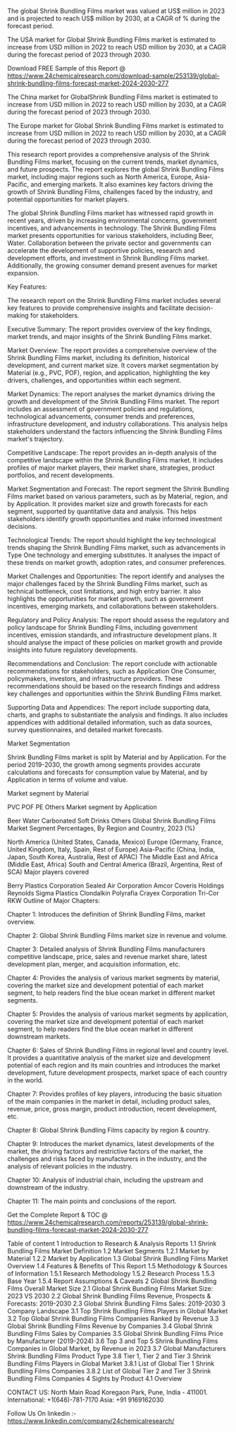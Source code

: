 The global Shrink Bundling Films market was valued at US$ million in 2023 and is projected to reach US$ million by 2030, at a CAGR of % during the forecast period.

The USA market for Global Shrink Bundling Films  market is estimated to increase from USD million in 2022 to reach USD million by 2030, at a CAGR during the forecast period of 2023 through 2030.

Download FREE Sample of this Report @ https://www.24chemicalresearch.com/download-sample/253139/global-shrink-bundling-films-forecast-market-2024-2030-277

The China market for GlobalShrink Bundling Films  market is estimated to increase from USD million in 2022 to reach USD million by 2030, at a CAGR during the forecast period of 2023 through 2030.

The Europe market for Global Shrink Bundling Films market is estimated to increase from USD million in 2022 to reach USD million by 2030, at a CAGR during the forecast period of 2023 through 2030.

This research report provides a comprehensive analysis of the Shrink Bundling Films market, focusing on the current trends, market dynamics, and future prospects. The report explores the global Shrink Bundling Films market, including major regions such as North America, Europe, Asia-Pacific, and emerging markets. It also examines key factors driving the growth of Shrink Bundling Films, challenges faced by the industry, and potential opportunities for market players.

The global Shrink Bundling Films market has witnessed rapid growth in recent years, driven by increasing environmental concerns, government incentives, and advancements in technology. The Shrink Bundling Films market presents opportunities for various stakeholders, including Beer, Water. Collaboration between the private sector and governments can accelerate the development of supportive policies, research and development efforts, and investment in Shrink Bundling Films market. Additionally, the growing consumer demand present avenues for market expansion.

Key Features:

The research report on the Shrink Bundling Films market includes several key features to provide comprehensive insights and facilitate decision-making for stakeholders.

Executive Summary: The report provides overview of the key findings, market trends, and major insights of the Shrink Bundling Films market.

Market Overview: The report provides a comprehensive overview of the Shrink Bundling Films market, including its definition, historical development, and current market size. It covers market segmentation by Material (e.g., PVC, POF), region, and application, highlighting the key drivers, challenges, and opportunities within each segment.

Market Dynamics: The report analyses the market dynamics driving the growth and development of the Shrink Bundling Films market. The report includes an assessment of government policies and regulations, technological advancements, consumer trends and preferences, infrastructure development, and industry collaborations. This analysis helps stakeholders understand the factors influencing the Shrink Bundling Films market's trajectory.

Competitive Landscape: The report provides an in-depth analysis of the competitive landscape within the Shrink Bundling Films market. It includes profiles of major market players, their market share, strategies, product portfolios, and recent developments.

Market Segmentation and Forecast: The report segment the Shrink Bundling Films market based on various parameters, such as by Material, region, and by Application. It provides market size and growth forecasts for each segment, supported by quantitative data and analysis. This helps stakeholders identify growth opportunities and make informed investment decisions.

Technological Trends: The report should highlight the key technological trends shaping the Shrink Bundling Films market, such as advancements in Type One technology and emerging substitutes. It analyses the impact of these trends on market growth, adoption rates, and consumer preferences.

Market Challenges and Opportunities: The report identify and analyses the major challenges faced by the Shrink Bundling Films market, such as technical bottleneck, cost limitations, and high entry barrier. It also highlights the opportunities for market growth, such as government incentives, emerging markets, and collaborations between stakeholders.

Regulatory and Policy Analysis: The report should assess the regulatory and policy landscape for Shrink Bundling Films, including government incentives, emission standards, and infrastructure development plans. It should analyse the impact of these policies on market growth and provide insights into future regulatory developments.

Recommendations and Conclusion: The report conclude with actionable recommendations for stakeholders, such as Application One Consumer, policymakers, investors, and infrastructure providers. These recommendations should be based on the research findings and address key challenges and opportunities within the Shrink Bundling Films market.

Supporting Data and Appendices: The report include supporting data, charts, and graphs to substantiate the analysis and findings. It also includes appendices with additional detailed information, such as data sources, survey questionnaires, and detailed market forecasts.

Market Segmentation

Shrink Bundling Films market is split by Material and by Application. For the period 2019-2030, the growth among segments provides accurate calculations and forecasts for consumption value by Material, and by Application in terms of volume and value.

Market segment by Material

PVC
POF
PE
Others
Market segment by Application

Beer
Water
Carbonated Soft Drinks
Others
Global Shrink Bundling Films Market Segment Percentages, By Region and Country, 2023 (%)

North America (United States, Canada, Mexico)
Europe (Germany, France, United Kingdom, Italy, Spain, Rest of Europe)
Asia-Pacific (China, India, Japan, South Korea, Australia, Rest of APAC)
The Middle East and Africa (Middle East, Africa)
South and Central America (Brazil, Argentina, Rest of SCA)
Major players covered

Berry Plastics Corporation
Sealed Air Corporation
Amcor
Coveris Holdings
Reynolds
Sigma Plastics
Clondalkin
Polyrafia
Crayex Corporation
Tri-Cor
RKW
Outline of Major Chapters:

Chapter 1: Introduces the definition of Shrink Bundling Films, market overview.

Chapter 2: Global Shrink Bundling Films market size in revenue and volume.

Chapter 3: Detailed analysis of Shrink Bundling Films manufacturers competitive landscape, price, sales and revenue market share, latest development plan, merger, and acquisition information, etc.

Chapter 4: Provides the analysis of various market segments by material, covering the market size and development potential of each market segment, to help readers find the blue ocean market in different market segments.

Chapter 5: Provides the analysis of various market segments by application, covering the market size and development potential of each market segment, to help readers find the blue ocean market in different downstream markets.

Chapter 6: Sales of Shrink Bundling Films in regional level and country level. It provides a quantitative analysis of the market size and development potential of each region and its main countries and introduces the market development, future development prospects, market space of each country in the world.

Chapter 7: Provides profiles of key players, introducing the basic situation of the main companies in the market in detail, including product sales, revenue, price, gross margin, product introduction, recent development, etc.

Chapter 8: Global Shrink Bundling Films capacity by region & country.

Chapter 9: Introduces the market dynamics, latest developments of the market, the driving factors and restrictive factors of the market, the challenges and risks faced by manufacturers in the industry, and the analysis of relevant policies in the industry.

Chapter 10: Analysis of industrial chain, including the upstream and downstream of the industry.

Chapter 11: The main points and conclusions of the report.

Get the Complete Report & TOC @ https://www.24chemicalresearch.com/reports/253139/global-shrink-bundling-films-forecast-market-2024-2030-277

Table of content
1 Introduction to Research & Analysis Reports
1.1 Shrink Bundling Films Market Definition
1.2 Market Segments
1.2.1 Market by Material
1.2.2 Market by Application
1.3 Global Shrink Bundling Films Market Overview
1.4 Features & Benefits of This Report
1.5 Methodology & Sources of Information
1.5.1 Research Methodology
1.5.2 Research Process
1.5.3 Base Year
1.5.4 Report Assumptions & Caveats
2 Global Shrink Bundling Films Overall Market Size
2.1 Global Shrink Bundling Films Market Size: 2023 VS 2030
2.2 Global Shrink Bundling Films Revenue, Prospects & Forecasts: 2019-2030
2.3 Global Shrink Bundling Films Sales: 2019-2030
3 Company Landscape
3.1 Top Shrink Bundling Films Players in Global Market
3.2 Top Global Shrink Bundling Films Companies Ranked by Revenue
3.3 Global Shrink Bundling Films Revenue by Companies
3.4 Global Shrink Bundling Films Sales by Companies
3.5 Global Shrink Bundling Films Price by Manufacturer (2019-2024)
3.6 Top 3 and Top 5 Shrink Bundling Films Companies in Global Market, by Revenue in 2023
3.7 Global Manufacturers Shrink Bundling Films Product Type
3.8 Tier 1, Tier 2 and Tier 3 Shrink Bundling Films Players in Global Market
3.8.1 List of Global Tier 1 Shrink Bundling Films Companies
3.8.2 List of Global Tier 2 and Tier 3 Shrink Bundling Films Companies
4 Sights by Product
4.1 Overview

CONTACT US:
North Main Road Koregaon Park, Pune, India - 411001.
International: +1(646)-781-7170
Asia: +91 9169162030

Follow Us On linkedin :- https://www.linkedin.com/company/24chemicalresearch/
